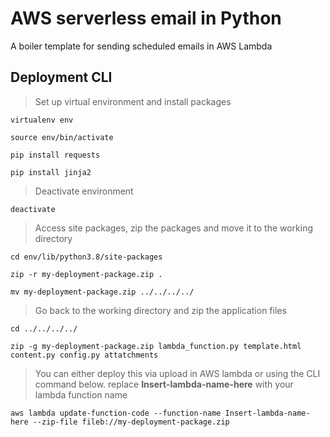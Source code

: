 
# AWS serverless email in Python

A boiler template for sending scheduled emails in AWS Lambda


## Deployment CLI

> Set up virtual environment and install packages

    virtualenv env

    source env/bin/activate

    pip install requests
    
    pip install jinja2

>   Deactivate environment

    deactivate

>   Access site packages, zip the packages and move it to the working directory

    cd env/lib/python3.8/site-packages
    
    zip -r my-deployment-package.zip .
    
    mv my-deployment-package.zip ../../../../

> Go back to the working directory and zip the application files

    cd ../../../../
    
    zip -g my-deployment-package.zip lambda_function.py template.html content.py config.py attatchments

> You can either deploy this via upload in AWS lambda or using the CLI command below. replace **Insert-lambda-name-here** with your lambda function name

    aws lambda update-function-code --function-name Insert-lambda-name-here --zip-file fileb://my-deployment-package.zip

